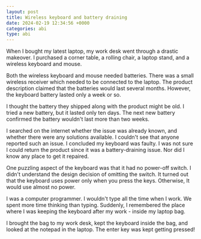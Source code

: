 ```yaml
---
layout: post
title: Wireless keyboard and battery draining
date: 2024-02-19 12:34:56 +0000
categories: abi
type: abi
---
```


<div class="abi">
When I bought my latest laptop, my work desk went through a drastic makeover. I purchased a corner table, a rolling chair, a laptop stand, and a wireless keyboard and mouse.

Both the wireless keyboard and mouse needed batteries. There was a small wireless receiver which needed to be connected to the laptop. The product description claimed that the batteries would last several months. However, the keyboard battery lasted only a week or so.

I thought the battery they shipped along with the product might be old. I tried a new battery, but it lasted only ten days. The next new battery confirmed the battery wouldn't last more than two weeks.

I searched on the internet whether the issue was already known, and whether there were any solutions available. I couldn't see that anyone reported such an issue. I concluded my keyboard was faulty. I was not sure I could return the product since it was a battery-draining issue. Nor did I know any place to get it repaired.

One puzzling aspect of the keyboard was that it had no power-off switch. I didn't understand the design decision of omitting the switch. It turned out that the keyboard uses power only when you press the keys. Otherwise, It would use almost no power.

I was a computer programmer. I wouldn't type all the time when I work. We spent more time thinking than typing. Suddenly, I remembered the place where I was keeping the keyboard after my work - inside my laptop bag.

I brought the bag to my work desk, kept the keyboard inside the bag, and looked at the notepad in the laptop. The enter key was kept getting pressed!   
</div>